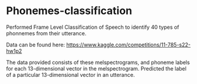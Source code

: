 # Phonemes-classification

Performed Frame Level Classification of Speech to identify 40 types of phonnemes from their utterance.

Data can be found here: https://www.kaggle.com/competitions/11-785-s22-hw1p2

The data provided consists of these melspectrograms, and phoneme labels for each 13-dimensional vector in the melspectrogram. 
Predicted the label of a particular 13-dimensional vector in an utterance.
